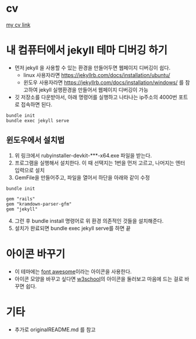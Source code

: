 # cv
[my cv link](https://woongheelee.github.io)

# 내 컴퓨터에서 jekyll 테마 디버깅 하기
* 먼저 jekyll 을 사용할 수 있는 환경을 만들어두면 웹페이지 디버깅이 쉽다.
  * linux 사용자라면 https://jekyllrb.com/docs/installation/ubuntu/
  * 윈도우 사용자라면 https://jekyllrb.com/docs/installation/windows/ 를 참고하여 jekyll 실행환경을 만들어서 웹페이지 디버깅이 가능
* 깃 저장소를 다운받아서,  아래 명령어를 실행하고 나타나는 ip주소의 4000번 포트로 접속하면 된다.
```shell
bundle init
bundle exec jekyll serve
```
## 윈도우에서 설치법
1. 위 링크에서 rubyinstaller-devkit-\*\*\*-x64.exe 파일을 받는다. 
2. 프로그램을 실행해서 설치한다. 이 때 선택지는 1번을 먼저 고르고, 나머지는 엔터 입력으로 설치
3. GemFile을 만들어주고, 파일을 열어서 하단을 아래와 같이 수정
```shell
bundle init
```
```
gem "rails"
gem "kramdown-parser-gfm"
gem "jekyll"
```
4. 그런 후 bundle install 명령어로 위 환경 의존적인 것들을 설치해준다.
5. 설치가 완료되면 bundle exec jekyll serve를 하면 끝

# 아이콘 바꾸기
* 이 테마에는 [font awesome](https://fontawesome.com/)이라는 아이콘을 사용한다.
* 아이콘 모양을 바꾸고 싶다면 [w3school](https://www.w3schools.com/icons/default.asp)의 아이콘을 둘러보고 마음에 드는 걸로 바꾸면 쉽다.

# 기타 
* 추가로 originalREADME.md 를 참고